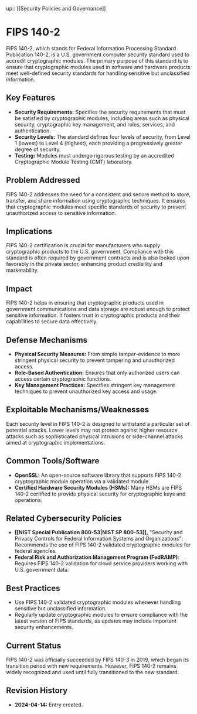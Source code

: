 up:: [[Security Policies and Governance]]
# FIPS 140-2

FIPS 140-2, which stands for Federal Information Processing Standard Publication 140-2, is a U.S. government computer security standard used to accredit cryptographic modules. The primary purpose of this standard is to ensure that cryptographic modules used in software and hardware products meet well-defined security standards for handling sensitive but unclassified information.

## Key Features

- **Security Requirements:** Specifies the security requirements that must be satisfied by cryptographic modules, including areas such as physical security, cryptographic key management, and roles, services, and authentication.
- **Security Levels:** The standard defines four levels of security, from Level 1 (lowest) to Level 4 (highest), each providing a progressively greater degree of security.
- **Testing:** Modules must undergo rigorous testing by an accredited Cryptographic Module Testing (CMT) laboratory.

## Problem Addressed

FIPS 140-2 addresses the need for a consistent and secure method to store, transfer, and share information using cryptographic techniques. It ensures that cryptographic modules meet specific standards of security to prevent unauthorized access to sensitive information.

## Implications

FIPS 140-2 certification is crucial for manufacturers who supply cryptographic products to the U.S. government. Compliance with this standard is often required by government contracts and is also looked upon favorably in the private sector, enhancing product credibility and marketability.

## Impact

FIPS 140-2 helps in ensuring that cryptographic products used in government communications and data storage are robust enough to protect sensitive information. It fosters trust in cryptographic products and their capabilities to secure data effectively.

## Defense Mechanisms

- **Physical Security Measures:** From simple tamper-evidence to more stringent physical security to prevent tampering and unauthorized access.
- **Role-Based Authentication:** Ensures that only authorized users can access certain cryptographic functions.
- **Key Management Practices:** Specifies stringent key management techniques to prevent unauthorized key access and usage.

## Exploitable Mechanisms/Weaknesses

Each security level in FIPS 140-2 is designed to withstand a particular set of potential attacks. Lower levels may not protect against higher resource attacks such as sophisticated physical intrusions or side-channel attacks aimed at cryptographic implementations.

## Common Tools/Software

- **OpenSSL:** An open-source software library that supports FIPS 140-2 cryptographic module operation via a validated module.
- **Certified Hardware Security Modules (HSMs):** Many HSMs are FIPS 140-2 certified to provide physical security for cryptographic keys and operations.

## Related Cybersecurity Policies

- **[[NIST Special Publication 800-53|NIST SP 800-53]],** "Security and Privacy Controls for Federal Information Systems and Organizations": Recommends the use of FIPS 140-2 validated cryptographic modules for federal agencies.
- **Federal Risk and Authorization Management Program (FedRAMP)**: Requires FIPS 140-2 validation for cloud service providers working with U.S. government data.

## Best Practices

- Use FIPS 140-2 validated cryptographic modules whenever handling sensitive but unclassified information.
- Regularly update cryptographic modules to ensure compliance with the latest version of FIPS standards, as updates may include important security enhancements.

## Current Status

FIPS 140-2 was officially succeeded by FIPS 140-3 in 2019, which began its transition period with new requirements. However, FIPS 140-2 remains widely recognized and used until fully transitioned to the new standard.

## Revision History

- **2024-04-14:** Entry created.